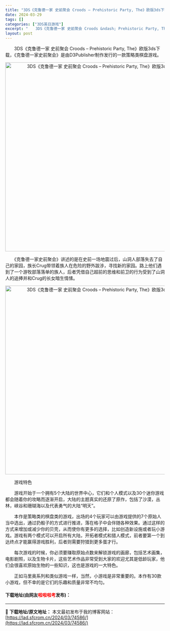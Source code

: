 ```yaml
---
title: "3DS《克鲁德一家 史前聚会 Croods – Prehistoric Party, The》欧版3ds下载"
date: 2024-03-29
tags: []
categories: ["3DS英日游戏"]
excerpt: "　　3DS《克鲁德一家 史前聚会 Croods &ndash; Prehistoric Party, The》欧版3ds下载，《克鲁德一家史前聚会》是由D3Publisher制作发行的一款策略类棋盘游戏。 　　《克鲁德一家史前聚会》讲述的是在史前一场地震过后，山洞人部落失去了自己的家园，族长Crug&hellip;"
layout: post
---
```


 <p>　　3DS《克鲁德一家 史前聚会 Croods &ndash; Prehistoric Party, The》欧版3ds下载，《克鲁德一家史前聚会》是由D3Publisher制作发行的一款策略类棋盘游戏。</p> <p align="center"><img align="" border="0" src="https://lad.sfcrom.cn/wp-content/uploads/2024/03/20240329_660624e7032b4.png" width="597" alt="3DS《克鲁德一家 史前聚会 Croods – Prehistoric Party, The》欧版3ds下载" /></p> <p>　　《克鲁德一家史前聚会》讲述的是在史前一场地震过后，山洞人部落失去了自己的家园，族长Crug带领着族人在危险的野外跋涉，寻找新的家园。路上他们遇到了一个游牧部落落单的族人，后者凭借自己超前的思维和前卫的行为受到了山洞人的追捧并和Crug的长女暗生情愫。</p> <p align="center"><img align="" border="0" src="https://lad.sfcrom.cn/wp-content/uploads/2024/03/20240329_660624e851ee3.png" width="596" alt="3DS《克鲁德一家 史前聚会 Croods – Prehistoric Party, The》欧版3ds下载" /></p> <p>　　游戏特色</p> <p>　　游戏开始于一个拥有5个大陆的世界中心，它们和个人模式以及30个迷你游戏都会随着你的攻略而逐渐开启，大陆的主题真实的还原了原作，包括了沙漠，丛林，峡谷和珊瑚海以及代表勇气的大陆&ldquo;明天&rdquo;。</p> <p>　　本作是策略类的棋盘类的游戏，出场的4个玩家可以由游戏提供的7个原始人当中选出，通过扔骰子的方式进行推进，落在格子中会伴随各种效果。通过这样的方式来增加或减少你的贝壳，从而使你有更多的选择，比如创造新设施或者玩小游戏。游戏有两个模式可以开启所有大陆，开拓者模式和猎人模式，前者要第一个到达终点才能赢得游戏胜利，后者则需要狩猎到更多蛋才行。</p> <p>　　每次游戏的时候，你必须要赚取原始点数来解锁游戏的画廊，包括艺术画集，电影剧照，以及生物卡片，这些艺术作品非常受到大家的欢迎尤其是低龄玩家，他们会很喜欢原始生物的一些知识，这也是游戏的一大特色。</p> <p>　　正如马里奥系列和类似游戏一样，当然，小游戏是非常重要的。本作有30款小游戏，但不幸的是它们的乐趣和质量非常不均匀。</p> <p><h4>下载地址(由网友<font color="red">啦啦啦考</font>发布)：</h4></p> 

---
📖 **下载地址/原文地址：** 本文最初发布于我的博客网站：[https://lad.sfcrom.cn/2024/03/74586/](https://lad.sfcrom.cn/2024/03/74586/)
